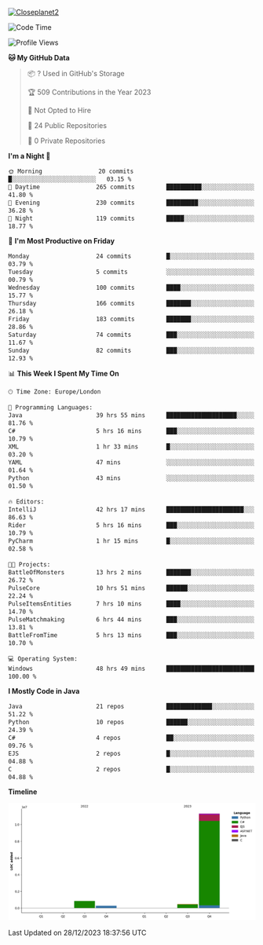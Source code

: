 [![Closeplanet2](https://github-readme-stats.vercel.app/api?username=Closeplanet2&show_icons=true&theme=tokyonight&count_private=true)]([https://github.com/Closeplanet2])

<!--START_SECTION:waka-->
![Code Time](http://img.shields.io/badge/Code%20Time-254%20hrs%2024%20mins-blue)

![Profile Views](http://img.shields.io/badge/Profile%20Views-2-blue)

**🐱 My GitHub Data** 

> 📦 ? Used in GitHub's Storage 
 > 
> 🏆 509 Contributions in the Year 2023
 > 
> 🚫 Not Opted to Hire
 > 
> 📜 24 Public Repositories 
 > 
> 🔑 0 Private Repositories 
 > 
**I'm a Night 🦉** 

```text
🌞 Morning                20 commits          █░░░░░░░░░░░░░░░░░░░░░░░░   03.15 % 
🌆 Daytime                265 commits         ██████████░░░░░░░░░░░░░░░   41.80 % 
🌃 Evening                230 commits         █████████░░░░░░░░░░░░░░░░   36.28 % 
🌙 Night                  119 commits         █████░░░░░░░░░░░░░░░░░░░░   18.77 % 
```
📅 **I'm Most Productive on Friday** 

```text
Monday                   24 commits          █░░░░░░░░░░░░░░░░░░░░░░░░   03.79 % 
Tuesday                  5 commits           ░░░░░░░░░░░░░░░░░░░░░░░░░   00.79 % 
Wednesday                100 commits         ████░░░░░░░░░░░░░░░░░░░░░   15.77 % 
Thursday                 166 commits         ███████░░░░░░░░░░░░░░░░░░   26.18 % 
Friday                   183 commits         ███████░░░░░░░░░░░░░░░░░░   28.86 % 
Saturday                 74 commits          ███░░░░░░░░░░░░░░░░░░░░░░   11.67 % 
Sunday                   82 commits          ███░░░░░░░░░░░░░░░░░░░░░░   12.93 % 
```


📊 **This Week I Spent My Time On** 

```text
🕑︎ Time Zone: Europe/London

💬 Programming Languages: 
Java                     39 hrs 55 mins      ████████████████████░░░░░   81.76 % 
C#                       5 hrs 16 mins       ███░░░░░░░░░░░░░░░░░░░░░░   10.79 % 
XML                      1 hr 33 mins        █░░░░░░░░░░░░░░░░░░░░░░░░   03.20 % 
YAML                     47 mins             ░░░░░░░░░░░░░░░░░░░░░░░░░   01.64 % 
Python                   43 mins             ░░░░░░░░░░░░░░░░░░░░░░░░░   01.50 % 

🔥 Editors: 
IntelliJ                 42 hrs 17 mins      ██████████████████████░░░   86.63 % 
Rider                    5 hrs 16 mins       ███░░░░░░░░░░░░░░░░░░░░░░   10.79 % 
PyCharm                  1 hr 15 mins        █░░░░░░░░░░░░░░░░░░░░░░░░   02.58 % 

🐱‍💻 Projects: 
BattleOfMonsters         13 hrs 2 mins       ███████░░░░░░░░░░░░░░░░░░   26.72 % 
PulseCore                10 hrs 51 mins      ██████░░░░░░░░░░░░░░░░░░░   22.24 % 
PulseItemsEntities       7 hrs 10 mins       ████░░░░░░░░░░░░░░░░░░░░░   14.70 % 
PulseMatchmaking         6 hrs 44 mins       ███░░░░░░░░░░░░░░░░░░░░░░   13.81 % 
BattleFromTime           5 hrs 13 mins       ███░░░░░░░░░░░░░░░░░░░░░░   10.70 % 

💻 Operating System: 
Windows                  48 hrs 49 mins      █████████████████████████   100.00 % 
```

**I Mostly Code in Java** 

```text
Java                     21 repos            █████████████░░░░░░░░░░░░   51.22 % 
Python                   10 repos            ██████░░░░░░░░░░░░░░░░░░░   24.39 % 
C#                       4 repos             ██░░░░░░░░░░░░░░░░░░░░░░░   09.76 % 
EJS                      2 repos             █░░░░░░░░░░░░░░░░░░░░░░░░   04.88 % 
C                        2 repos             █░░░░░░░░░░░░░░░░░░░░░░░░   04.88 % 
```



**Timeline**

![Lines of Code chart](https://raw.githubusercontent.com/Closeplanet2/Closeplanet2/main/assets/bar_graph.png)


 Last Updated on 28/12/2023 18:37:56 UTC
<!--END_SECTION:waka-->
